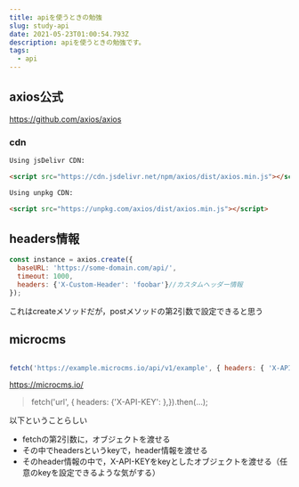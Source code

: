 ```yaml
---
title: apiを使うときの勉強
slug: study-api
date: 2021-05-23T01:00:54.793Z
description: apiを使うときの勉強です。
tags:
  - api
---
```

## axios公式

<https://github.com/axios/axios>

### cdn

```html
Using jsDelivr CDN:

<script src="https://cdn.jsdelivr.net/npm/axios/dist/axios.min.js"></script>

Using unpkg CDN:

<script src="https://unpkg.com/axios/dist/axios.min.js"></script>
```

## headers情報

```javascript
const instance = axios.create({
  baseURL: 'https://some-domain.com/api/',
  timeout: 1000,
  headers: {'X-Custom-Header': 'foobar'}//カスタムヘッダー情報
});
```

これはcreateメソッドだが，postメソッドの第2引数で設定できると思う

## microcms

```javascript

fetch('https://example.microcms.io/api/v1/example', { headers: { 'X-API-KEY': 'dc59f358-4622-471f-8d1e-6c7a6f969558' }, }) .then(res => res.json()) .then(res => console.log(res));
```

<https://microcms.io/>


>fetch('url', { headers: {'X-API-KEY': <key>},}).then(...);

以下ということらしい

- fetchの第2引数に，オブジェクトを渡せる
- その中でheadersというkeyで，header情報を渡せる
- そのheader情報の中で，X-API-KEYをkeyとしたオブジェクトを渡せる（任意のkeyを設定できるような気がする）